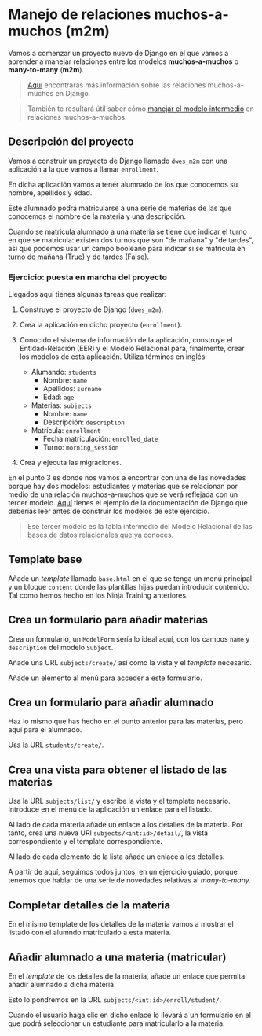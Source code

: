 # Manejo de relaciones muchos-a-muchos (m2m)
Vamos a comenzar un proyecto nuevo de Django en el que vamos a aprender a manejar relaciones entre los modelos **muchos-a-muchos** o **many-to-many** (**m2m**).

> [Aquí](https://docs.djangoproject.com/en/5.0/topics/db/examples/many_to_many/) encontrarás más información sobre las relaciones muchos-a-muchos en Django.

> También te resultará útil saber cómo [manejar el modelo intermedio](https://docs.djangoproject.com/en/5.0/topics/db/models/#intermediary-manytomany) en relaciones muchos-a-muchos.

## Descripción del proyecto
Vamos a construir un proyecto de Django llamado `dwes_m2m` con una aplicación a la que vamos a llamar `enrollment`.

En dicha aplicación vamos a tener alumnado de los que conocemos su nombre, apellidos y edad.

Este alumnado podrá matricularse a una serie de materias de las que conocemos el nombre de la materia y una descripción.

Cuando se matricula alumnado a una materia se tiene que indicar el turno en que se matricula: existen dos turnos que son "de mañana" y "de tardes", así que podemos usar un campo booleano para indicar si se matricula en turno de mañana (True) y de tardes (False).

### Ejercicio: puesta en marcha del proyecto
Llegados aquí tienes algunas tareas que realizar:

1. Construye el proyecto de Django (`dwes_m2m`).

2. Crea la aplicación en dicho proyecto (`enrollment`).

3. Conocido el sistema de información de la aplicación, construye el Entidad-Relación (EER) y el Modelo Relacional para, finalmente, crear los modelos de esta aplicación. Utiliza términos en inglés:
	- Alumando: `students`
		- Nombre: `name`
		- Apellidos: `surname`
		- Edad: `age`
	- Materias: `subjects`
		- Nombre: `name`
		- Descripción: `description`
	- Matrícula: `enrollment`
		- Fecha matriculación: `enrolled_date`
		- Turno: `morning_session`
	
4. Crea y ejecuta las migraciones.

En el punto 3 es donde nos vamos a encontrar con una de las novedades porque hay dos modelos: estudiantes y materias que se relacionan por medio de una relación muchos-a-muchos que se verá reflejada con un tercer modelo. [Aquí](https://docs.djangoproject.com/en/5.0/topics/db/models/#intermediary-manytomany) tienes el ejemplo de la documentación de Django que deberías leer antes de construir los modelos de este ejercicio.

> Ese tercer modelo es la tabla intermedio del Modelo Relacional de las bases de datos relacionales que ya conoces.

## Template base
Añade un *template* llamado `base.html` en el que se tenga un menú principal y un bloque `content` donde las plantillas hijas puedan introducir contenido. Tal como hemos hecho en los Ninja Training anteriores.

## Crea un formulario para añadir materias
Crea un formulario, un `ModelForm` sería lo ideal aquí, con los campos `name` y `description` del modelo `Subject`.

Añade una URL `subjects/create/` así como la vista y el *template* necesario.

Añade un elemento al menú para acceder a este formulario.


## Crea un formulario para añadir alumnado
Haz lo mismo que has hecho en el punto anterior para las materias, pero aquí para el alumnado.

Usa la URL `students/create/`.

## Crea una vista para obtener el listado de las materias
Usa la URL `subjects/list/` y escribe la vista y el template necesario. Introduce en el menú de la aplicación un enlace para el listado.

Al lado de cada materia añade un enlace a los detalles de la materia. Por tanto, crea una nueva URl `subjects/<int:id>/detail/`, la vista correspondiente y el template correspondiente.

Al lado de cada elemento de la lista añade un enlace a los detalles.

A partir de aquí, seguimos todos juntos, en un ejercicio guiado, porque tenemos que hablar de una serie de novedades relativas al *many-to-many*.

## Completar detalles de la materia
En el mismo template de los detalles de la materia vamos a mostrar el listado con el alumndo matriculado a esta materia.

## Añadir alumnado a una materia (matricular)
En el *template* de los detalles de la materia, añade un enlace que permita añadir alumnado a dicha materia.

Esto lo pondremos en la URL `subjects/<int:id>/enroll/student/`.

Cuando el usuario haga clic en dicho enlace lo llevará a un formulario en el que podrá seleccionar un estudiante para matricularlo a la materia.
